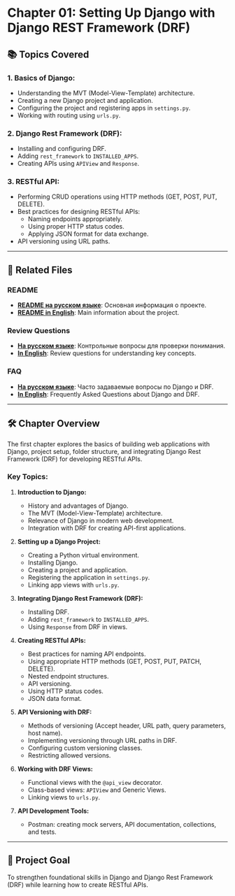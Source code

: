 # Chapter 01: Setting Up Django with Django REST Framework (DRF)

## 📚 Topics Covered

### 1. Basics of Django:
- Understanding the MVT (Model-View-Template) architecture.
- Creating a new Django project and application.
- Configuring the project and registering apps in `settings.py`.
- Working with routing using `urls.py`.

### 2. Django Rest Framework (DRF):
- Installing and configuring DRF.
- Adding `rest_framework` to `INSTALLED_APPS`.
- Creating APIs using `APIView` and `Response`.

### 3. RESTful API:
- Performing CRUD operations using HTTP methods (GET, POST, PUT, DELETE).
- Best practices for designing RESTful APIs:
  - Naming endpoints appropriately.
  - Using proper HTTP status codes.
  - Applying JSON format for data exchange.
- API versioning using URL paths.

---

## 📂 Related Files

### README
- [**README на русском языке**](./README-ru.md): Основная информация о проекте.
- [**README in English**](./README.md): Main information about the project.

### Review Questions
- [**На русском языке**](./docs/ReviewQuestions-ru.md): Контрольные вопросы для проверки понимания.
- [**In English**](./docs/ReviewQuestions-en.md): Review questions for understanding key concepts.

### FAQ
- [**На русском языке**](./docs/FAQ-ru.md): Часто задаваемые вопросы по Django и DRF.
- [**In English**](./docs/FAQ-en.md): Frequently Asked Questions about Django and DRF.


---

## 🛠 Chapter Overview

The first chapter explores the basics of building web applications with Django, project setup, folder structure, and integrating Django Rest Framework (DRF) for developing RESTful APIs.

### Key Topics:

1. **Introduction to Django:**
   - History and advantages of Django.
   - The MVT (Model-View-Template) architecture.
   - Relevance of Django in modern web development.
   - Integration with DRF for creating API-first applications.

2. **Setting up a Django Project:**
   - Creating a Python virtual environment.
   - Installing Django.
   - Creating a project and application.
   - Registering the application in `settings.py`.
   - Linking app views with `urls.py`.

3. **Integrating Django Rest Framework (DRF):**
   - Installing DRF.
   - Adding `rest_framework` to `INSTALLED_APPS`.
   - Using `Response` from DRF in views.

4. **Creating RESTful APIs:**
   - Best practices for naming API endpoints.
   - Using appropriate HTTP methods (GET, POST, PUT, PATCH, DELETE).
   - Nested endpoint structures.
   - API versioning.
   - Using HTTP status codes.
   - JSON data format.

5. **API Versioning with DRF:**
   - Methods of versioning (Accept header, URL path, query parameters, host name).
   - Implementing versioning through URL paths in DRF.
   - Configuring custom versioning classes.
   - Restricting allowed versions.

6. **Working with DRF Views:**
   - Functional views with the `@api_view` decorator.
   - Class-based views: `APIView` and Generic Views.
   - Linking views to `urls.py`.

7. **API Development Tools:**
   - Postman: creating mock servers, API documentation, collections, and tests.

---

## 🎯 Project Goal

To strengthen foundational skills in Django and Django Rest Framework (DRF) while learning how to create RESTful APIs.
